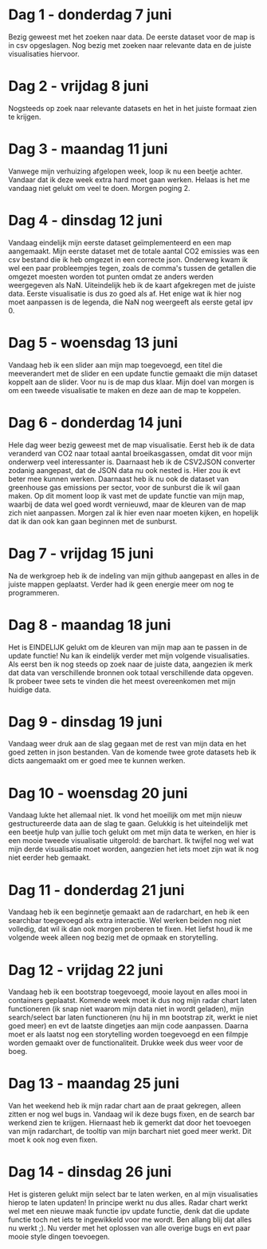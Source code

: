 # Dag 1 - donderdag 7 juni
Bezig geweest met het zoeken naar data. De eerste dataset voor de map is in csv opgeslagen. Nog bezig met zoeken naar relevante data en de juiste visualisaties hiervoor.

# Dag 2 - vrijdag 8 juni
Nogsteeds op zoek naar relevante datasets en het in het juiste formaat zien te krijgen.

# Dag 3 - maandag 11 juni
Vanwege mijn verhuizing afgelopen week, loop ik nu een beetje achter. Vandaar dat ik
deze week extra hard moet gaan werken. Helaas is het me vandaag niet gelukt om veel te doen. Morgen poging 2.

# Dag 4 - dinsdag 12 juni
Vandaag eindelijk mijn eerste dataset geïmplementeerd en een map aangemaakt. Mijn eerste dataset met de totale aantal CO2 emissies was een csv bestand die ik heb omgezet in een correcte json. Onderweg kwam ik wel een paar probleempjes tegen, zoals de comma's tussen de getallen die omgezet moesten worden tot punten omdat ze anders werden weergegeven als NaN. Uiteindelijk heb ik de kaart afgekregen met de juiste data. Eerste visualisatie is dus zo goed als af. Het enige wat ik hier nog moet aanpassen is de legenda, die NaN nog weergeeft als eerste getal ipv 0.

# Dag 5 - woensdag 13 juni
Vandaag heb ik een slider aan mijn map toegevoegd, een titel die meeverandert met de slider en een update functie gemaakt die mijn dataset koppelt aan de slider. Voor nu is de map dus klaar. Mijn doel van morgen is om een tweede visualisatie te maken en deze aan de map te koppelen.

# Dag 6 - donderdag 14 juni
Hele dag weer bezig geweest met de map visualisatie. Eerst heb ik de data veranderd van CO2 naar totaal aantal broeikasgassen, omdat dit voor mijn onderwerp veel interessanter is. Daarnaast heb ik de CSV2JSON converter zodanig aangepast, dat de JSON data nu ook nested is. Hier zou ik evt beter mee kunnen werken. Daarnaast heb ik nu ook de dataset van greenhouse gas emissions per sector, voor de sunburst die ik wil gaan maken. Op dit moment loop ik vast met de update functie van mijn map, waarbij de data wel goed wordt vernieuwd, maar de kleuren van de map zich niet aanpassen. Morgen zal ik hier even naar moeten kijken, en hopelijk dat ik dan ook kan gaan beginnen met de sunburst.

# Dag 7 - vrijdag 15 juni
Na de werkgroep heb ik de indeling van mijn github aangepast en alles in de juiste mappen geplaatst. Verder had ik geen energie meer om nog te programmeren.

# Dag 8 - maandag 18 juni
Het is EINDELIJK gelukt om de kleuren van mijn map aan te passen in de update functie! Nu kan ik eindelijk verder met mijn volgende visualisaties. Als eerst ben ik nog steeds op zoek naar de juiste data, aangezien ik merk dat data van verschillende bronnen ook totaal verschillende data opgeven. Ik probeer twee sets te vinden die het meest overeenkomen met mijn huidige data.

# Dag 9 - dinsdag 19 juni
Vandaag weer druk aan de slag gegaan met de rest van mijn data en het goed zetten in json bestanden. Van de komende twee grote datasets heb ik dicts aangemaakt om er goed mee te kunnen werken.

# Dag 10 - woensdag 20 juni
Vandaag lukte het allemaal niet. Ik vond het moeilijk om met mijn nieuw gestructureerde data aan de slag te gaan. Gelukkig is het uiteindelijk met een beetje hulp van jullie toch gelukt om met mijn data te werken, en hier is een mooie tweede visualisatie uitgerold: de barchart. Ik twijfel nog wel wat mijn derde visualisatie moet worden, aangezien het iets moet zijn wat ik nog niet eerder heb gemaakt.

# Dag 11 - donderdag 21 juni
Vandaag heb ik een beginnetje gemaakt aan de radarchart, en heb ik een searchbar toegevoegd als extra interactie. Wel werken beiden nog niet volledig, dat wil ik dan ook morgen proberen te fixen. Het liefst houd ik me volgende week alleen nog bezig met de opmaak en storytelling.

# Dag 12 - vrijdag 22 juni
Vandaag heb ik een bootstrap toegevoegd, mooie layout en alles mooi in containers geplaatst. Komende week moet ik dus nog mijn radar chart laten functioneren (ik snap niet waarom mijn data niet in wordt geladen), mijn search/select bar laten functioneren (nu hij in mn bootstrap zit, werkt ie niet goed meer) en evt de laatste dingetjes aan mijn code aanpassen. Daarna moet er als laatst nog een storytelling worden toegevoegd en een filmpje worden gemaakt over de functionaliteit. Drukke week dus weer voor de boeg.

# Dag 13 - maandag 25 juni
Van het weekend heb ik mijn radar chart aan de praat gekregen, alleen zitten er nog wel bugs in. Vandaag wil ik deze bugs fixen, en de search bar werkend zien te krijgen. Hiernaast heb ik gemerkt dat door het toevoegen van mijn radarchart, de tooltip van mijn barchart niet goed meer werkt. Dit moet k ook nog even fixen.

# Dag 14 - dinsdag 26 juni
Het is gisteren gelukt mijn select bar te laten werken, en al mijn visualisaties hierop te laten updaten! In principe werkt nu dus alles. Radar chart werkt wel met een nieuwe maak functie ipv update functie, denk dat die update functie toch net iets te ingewikkeld voor me wordt. Ben allang blij dat alles nu werkt ;). Nu verder met het oplossen van alle overige bugs en evt paar mooie style dingen toevoegen.
